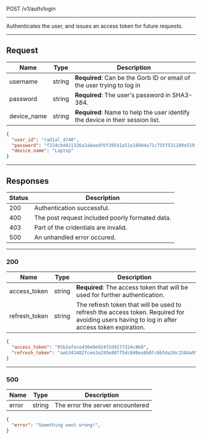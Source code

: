POST /v1/auth/login

---

Authenticates the user, and issues an access token for future requests.

---

## Request

| Name        | Type   | Description                                                                    |
| ----------- | ------ | ------------------------------------------------------------------------------ |
| username    | string | **Required**: Can be the Gorb ID or email of the user trying to log in         |
| password    | string | **Required**: The user's password in SHA3-384.                                 |
| device_name | string | **Required**: Name to help the user identify the device in their session list. |

```json
{
  "user_id": "radial_4740",
  "password": "f324cbd421326a2abaedf6f395d1a51e189d4a71c755f531289e519f079b224664961e385afcc37da348bd859f34fd1c",
  "device_name": "Laptop"
}
```

---

## Responses

| Status | Description                                     |
|--------|-------------------------------------------------|
| 200    | Authentication successful.                      |
| 400    | The post request included poorly formated data. |
| 403    | Part of the cridentials are invalid.            |
| 500    | An unhandled error occured.                     |

---

### 200

| Name          | Type   | Description                                                                                                                                  |
| ------------- | ------ | -------------------------------------------------------------------------------------------------------------------------------------------- |
| access_token  | string | **Required**: The access token that will be used for further authentication.                                                                 |
| refresh_token | string | The refresh token that will be used to refresh the access token. Required for avoiding users having to log in after access token expiration. |

```json
{
  "access_token": "85b2afece430e0e924f2d4277324c868",
  "refresh_token": "aeb343482fcee3a293e887f5dc840ea8b0fc6b54a26c2584a95a5bc91ff4a749"
}
```

---

### 500

| Name  | Type   | Description                      |
| ----- | ------ | -------------------------------- |
| error | string | The error the server encountered |

```json
{
  "error": "Something went wrong!",
}
```
